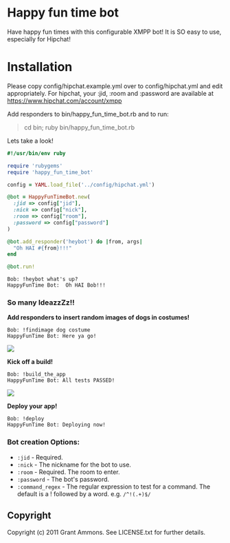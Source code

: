 # Happy fun time bot

Have happy fun times with this configurable XMPP bot!  It is SO easy to use, especially for Hipchat!

# Installation 

Please copy config/hipchat.example.yml over to config/hipchat.yml and edit appropriately.
For hipchat, your :jid, :room and :password are available at https://www.hipchat.com/account/xmpp

Add responders to bin/happy_fun_time_bot.rb
and to run:

>cd bin; ruby bin/happy_fun_time_bot.rb

Lets take a look!

```ruby
#!/usr/bin/env ruby

require 'rubygems'
require 'happy_fun_time_bot'

config = YAML.load_file('../config/hipchat.yml')

@bot = HappyFunTimeBot.new(
  :jid => config["jid"], 
  :nick => config["nick"], 
  :room => config["room"], 
  :password => config["password"]
)

@bot.add_responder('heybot') do |from, args|
  "Oh HAI #{from}!!!"
end

@bot.run!
```

```
Bob: !heybot what's up?
HappyFunTime Bot:  Oh HAI Bob!!!
```

### So many IdeazzZz!!

**Add responders to insert random images of dogs in costumes!**

```
Bob: !findimage dog costume
HappyFunTime Bot: Here ya go!
```
![](http://spoilurpets.com/images/Lobster%20Paws%20Dog%20Costume.JPG)


**Kick off a build!**

```
Bob: !build_the_app
HappyFunTime Bot: All tests PASSED!
```

![](http://thehairpin.com/wp-content/uploads/2010/12/womanpic1001_228x342.jpeg)

**Deploy your app!**

```
Bob: !deploy
HappyFunTime Bot: Deploying now!
```

### Bot creation Options:

* `:jid` - Required.
* `:nick` - The nickname for the bot to use.
* `:room` - Required.  The room to enter.
* `:password` - The bot's password.
* `:command_regex` - The regular expression to test for a command.  The default is a ! followed by a word.  e.g. `/^!(.+)$/`

## Copyright

Copyright (c) 2011 Grant Ammons. See LICENSE.txt for further details.
